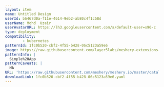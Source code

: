 ```yaml
---
layout: item
name: Untitled Design
userId: b6467d0a-f11e-4614-9eb2-ab80c4f1c58d
userName: Mohd  Uzair
userAvatarURL: https://lh3.googleusercontent.com/a/default-user=s96-c
type: deployment
compatibility: 
        - kubernetes
patternId: 1fc0b520-cbf2-4f55-b428-06c5123a59e6
image: https://raw.githubusercontent.com/layer5labs/meshery-extensions-packages/master/action-assets/design-assets/1fc0b520-cbf2-4f55-b428-06c5123a59e6-light.png,https://raw.githubusercontent.com/layer5labs/meshery-extensions-packages/master/action-assets/design-assets/1fc0b520-cbf2-4f55-b428-06c5123a59e6-dark.png
patternInfo: |
  Simple%20App
patternCaveats: |
  NA
URL: 'https://raw.githubusercontent.com/meshery/meshery.io/master/catalog/1fc0b520-cbf2-4f55-b428-06c5123a59e6.yaml'
downloadLink: 1fc0b520-cbf2-4f55-b428-06c5123a59e6.yaml
---
```

